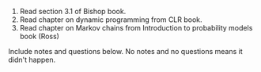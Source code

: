 1) Read section 3.1 of Bishop book.
2) Read chapter on dynamic programming from CLR book.
3) Read chapter on Markov chains from Introduction to probability models book (Ross)

Include notes and questions below. No notes and no questions means it didn't happen.